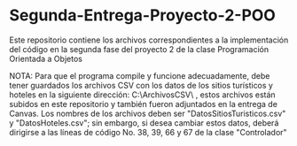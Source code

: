 # Segunda-Entrega-Proyecto-2-POO
Este repositorio contiene los archivos correspondientes a la implementación del código en la segunda fase del proyecto 2 de la clase Programación Orientada a Objetos

NOTA: Para que el programa compile y funcione adecuadamente, debe tener guardados los archivos CSV con los datos de los sitios turísticos y hoteles en la siguiente dirección: C:\\ArchivosCSV\\ , estos archivos están subidos en este repositorio y también fueron adjuntados en la entrega de Canvas. Los nombres de los archivos deben ser "DatosSitiosTuristicos.csv" y "DatosHoteles.csv"; sin embargo, si desea cambiar estos datos, deberá dirigirse a las líneas de código No. 38, 39, 66 y 67 de la clase "Controlador"
